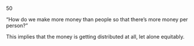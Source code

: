 50

“How do we make more money than people so that there’s more money per person?”

This implies that the money is getting distributed at all, let alone equitably.
